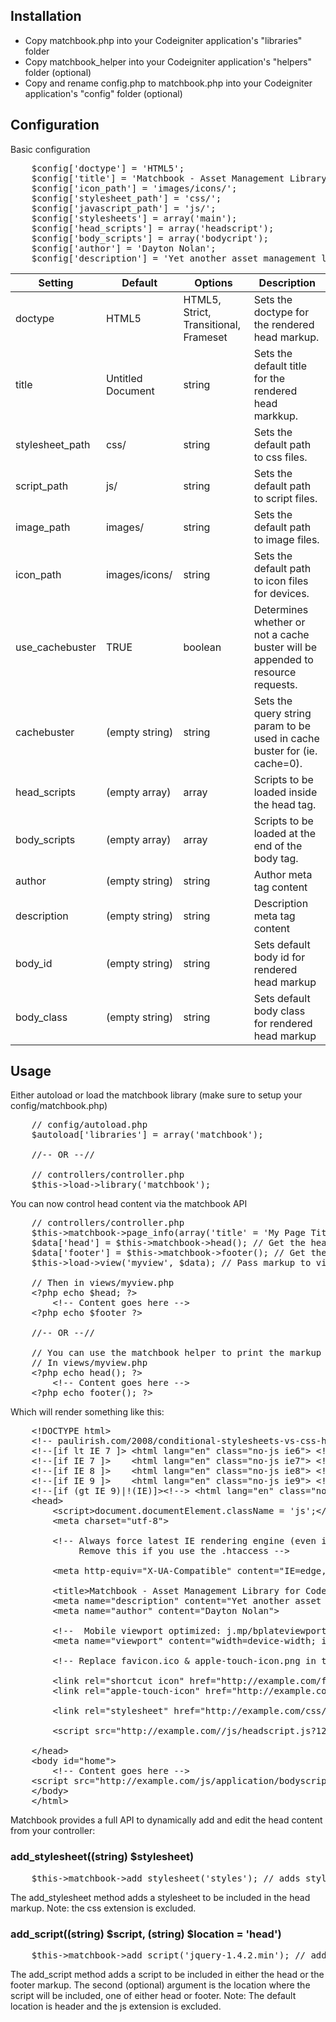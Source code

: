 ## Installation
* Copy matchbook.php into your Codeigniter application's "libraries" folder
* Copy matchbook_helper into your Codeigniter application's "helpers" folder (optional)
* Copy and rename config.php to matchbook.php into your Codeigniter application's "config" folder (optional)

## Configuration
Basic configuration
<pre name="code" class="php">
	$config['doctype'] = 'HTML5';
	$config['title'] = 'Matchbook - Asset Management Library for Codeigniter';
	$config['icon_path'] = 'images/icons/';
	$config['stylesheet_path'] = 'css/';
	$config['javascript_path'] = 'js/';
	$config['stylesheets'] = array('main');
	$config['head_scripts'] = array('headscript');
	$config['body_scripts'] = array('bodycript');
	$config['author'] = 'Dayton Nolan';
	$config['description'] = 'Yet another asset management library for Codeigniter';
</pre>

<table border="0" cellspacing="0" cellpadding="0">
	<thead>
		<tr>
			<th>Setting</th>
			<th>Default</th>
			<th>Options</th>
			<th>Description</th>
		</tr>
	</thead>
	<tbody>
		<tr>
			<td>doctype</td>
			<td>HTML5</td>
			<td>HTML5, Strict, Transitional, Frameset</td>
			<td>Sets the doctype for the rendered head markup.</td>
		</tr>
		<tr>
			<td>title</td>
			<td>Untitled Document</td>
			<td>string</td>
			<td>Sets the default title for the rendered head markkup.</td>
		</tr>
		<tr>
			<td>stylesheet_path</td>
			<td>css/</td>
			<td>string</td>
			<td>Sets the default path to css files.</td>
		</tr>
		<tr>
			<td>script_path</td>
			<td>js/</td>
			<td>string</td>
			<td>Sets the default path to script files.</td>
		</tr>
		<tr>
			<td>image_path</td>
			<td>images/</td>
			<td>string</td>
			<td>Sets the default path to image files.</td>
		</tr>
		<tr>
			<td>icon_path</td>
			<td>images/icons/</td>
			<td>string</td>
			<td>Sets the default path to icon files for devices.</td>
		</tr>
		<tr>
			<td>use_cachebuster</td>
			<td>TRUE</td>
			<td>boolean</td>
			<td>Determines whether or not a cache buster will be appended to resource requests.</td>
		</tr>
		<tr>
			<td>cachebuster</td>
			<td>(empty string)</td>
			<td>string</td>
			<td>Sets the query string param to be used in cache buster for (ie. cache=0).</td>
		</tr>
		<tr>
			<td>head_scripts</td>
			<td>(empty array)</td>
			<td>array</td>
			<td>Scripts to be loaded inside the head tag.</td>
		</tr>
		<tr>
			<td>body_scripts</td>
			<td>(empty array)</td>
			<td>array</td>
			<td>Scripts to be loaded at the end of the body tag.</td>
		</tr>
		<tr>
			<td>author</td>
			<td>(empty string)</td>
			<td>string</td>
			<td>Author meta tag content</td>
		</tr>
		<tr>
			<td>description</td>
			<td>(empty string)</td>
			<td>string</td>
			<td>Description meta tag content</td>
		</tr>
		<tr>
			<td>body_id</td>
			<td>(empty string)</td>
			<td>string</td>
			<td>Sets default body id for rendered head markup</td>
		</tr>
		<tr>
			<td>body_class</td>
			<td>(empty string)</td>
			<td>string</td>
			<td>Sets default body class for rendered head markup</td>
		</tr>
	</tbody>
</table>

## Usage

Either autoload or load the matchbook library (make sure to setup your config/matchbook.php)

<pre name="code" class="php">
	// config/autoload.php
	$autoload['libraries'] = array('matchbook');
	
	//-- OR --//
	
	// controllers/controller.php
	$this->load->library('matchbook');
</pre>

You can now control head content via the matchbook API

<pre name="code" class="php">
	// controllers/controller.php
	$this->matchbook->page_info(array('title' = 'My Page Title', 'id' => 'home'));
	$data['head'] = $this->matchbook->head(); // Get the head markup
	$data['footer'] = $this->matchbook->footer(); // Get the closing footer markup
	$this->load->view('myview', $data); // Pass markup to view
	
	// Then in views/myview.php
	&lt;?php echo $head; ?&gt;
		&lt;!-- Content goes here --&gt;
	&lt;?php echo $footer ?&gt;
	
	//-- OR --//
	
	// You can use the matchbook helper to print the markup directly in a view
	// In views/myview.php
	&lt;?php echo head(); ?&gt;
		&lt;!-- Content goes here --&gt;
	&lt;?php echo footer(); ?&gt;
</pre>

Which will render something like this:

<pre name="code" class="php">
	&lt;!DOCTYPE html&gt;
	&lt;!-- paulirish.com/2008/conditional-stylesheets-vs-css-hacks-answer-neither/ --&gt; 
	&lt;!--[if lt IE 7 ]&gt; &lt;html lang="en" class="no-js ie6"&gt; &lt;![endif]--&gt;
	&lt;!--[if IE 7 ]&gt;    &lt;html lang="en" class="no-js ie7"&gt; &lt;![endif]--&gt;
	&lt;!--[if IE 8 ]&gt;    &lt;html lang="en" class="no-js ie8"&gt; &lt;![endif]--&gt;
	&lt;!--[if IE 9 ]&gt;    &lt;html lang="en" class="no-js ie9"&gt; &lt;![endif]--&gt;
	&lt;!--[if (gt IE 9)|!(IE)]&gt;&lt;!--&gt; &lt;html lang="en" class="no-js"&gt; &lt;!--&lt;![endif]--&gt;
	&lt;head&gt;
		&lt;script&gt;document.documentElement.className = 'js';&lt;/script&gt;
		&lt;meta charset="utf-8"&gt;

		&lt;!-- Always force latest IE rendering engine (even in intranet) & Chrome Frame 
			 Remove this if you use the .htaccess --&gt;

		&lt;meta http-equiv="X-UA-Compatible" content="IE=edge,chrome=1"&gt;

		&lt;title&gt;Matchbook - Asset Management Library for Codeigniter&lt;/title&gt;
	  	&lt;meta name="description" content="Yet another asset manager for Codeigniter"&gt;
	  	&lt;meta name="author" content="Dayton Nolan"&gt;

	  	&lt;!--  Mobile viewport optimized: j.mp/bplateviewport --&gt;
	  	&lt;meta name="viewport" content="width=device-width; initial-scale=1.0"&gt;

	  	&lt;!-- Replace favicon.ico & apple-touch-icon.png in the root of your domain and delete these references --&gt;

	  	&lt;link rel="shortcut icon" href="http://example.com/favicon.ico"&gt;
	  	&lt;link rel="apple-touch-icon" href="http://example.com/images/icons/ios-icon.png"&gt;

		&lt;link rel="stylesheet" href="http://example.com/css/main.css?1286342222" type="text/css" charset="utf-8" /&gt;

		&lt;script src="http://example.com//js/headscript.js?1286342222"&gt;&lt;/script&gt;

	&lt;/head&gt;
	&lt;body id="home"&gt;
		&lt;!-- Content goes here --&gt;
	&lt;script src="http://example.com/js/application/bodyscript.js?1286342222"&gt;&lt;/script&gt;
	&lt;/body&gt;
	&lt;/html&gt;
</pre>

Matchbook provides a full API to dynamically add and edit the head content from your controller:

### add_stylesheet((string) $stylesheet)
<pre name="code" class="php">
	$this->matchbook->add_stylesheet('styles'); // adds styles.css to the list of stylesheets to be included in the head markup
</pre>
The add_stylesheet method adds a stylesheet to be included in the head markup. Note: the css extension is excluded.

### add_script((string) $script, (string) $location = 'head')
<pre name="code" class="php">
	$this->matchbook->add_script('jquery-1.4.2.min'); // adds jquery-1.4.2.min.js to the list of head_scripts to be included in the head markup
</pre>
The add_script method adds a script to be included in either the head or the footer markup. The second (optional) argument is the location where the script will be included, one of either head or footer. Note: The default location is header and the js extension is excluded.